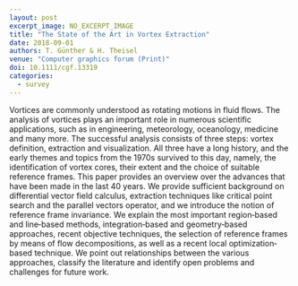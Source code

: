 ```yaml
---
layout: post
excerpt_image: NO_EXCERPT_IMAGE
title: "The State of the Art in Vortex Extraction"
date: 2018-09-01
authors: T. Günther & H. Theisel
venue: "Computer graphics forum (Print)"
doi: 10.1111/cgf.13319
categories:
  - survey
---
```

Vortices are commonly understood as rotating motions in fluid flows. The analysis of vortices plays an important role in numerous scientific applications, such as in engineering, meteorology, oceanology, medicine and many more. The successful analysis consists of three steps: vortex definition, extraction and visualization. All three have a long history, and the early themes and topics from the 1970s survived to this day, namely, the identification of vortex cores, their extent and the choice of suitable reference frames. This paper provides an overview over the advances that have been made in the last 40 years. We provide sufficient background on differential vector field calculus, extraction techniques like critical point search and the parallel vectors operator, and we introduce the notion of reference frame invariance. We explain the most important region‐based and line‐based methods, integration‐based and geometry‐based approaches, recent objective techniques, the selection of reference frames by means of flow decompositions, as well as a recent local optimization‐based technique. We point out relationships between the various approaches, classify the literature and identify open problems and challenges for future work.
